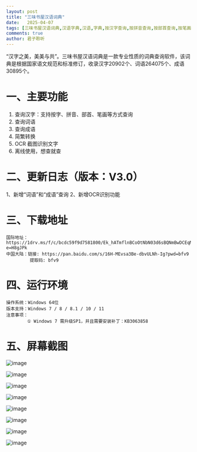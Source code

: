 ```yaml
---
layout: post
title: "三味书屋汉语词典"
date:   2025-04-07
tags: [三味书屋汉语词典,汉语字典,汉语,字典,按汉字查询,按拼音查询,按部首查询,按笔画查询,简繁转换]
comments: true
author: 君子聆听
---
```


“汉字之美，美美与共”。三味书屋汉语词典是一款专业性质的词典查询软件，该词典是根据国家语文规范和标准修订，收录汉字20902个、词语264075个、成语30895个。

# 一、主要功能

1. 查询汉字：支持按字、拼音、部首、笔画等方式查询
2. 查询词语
3. 查询成语
4. 简繁转换
5. OCR 截图识别文字
6. 离线使用，想查就查

# 二、更新日志（版本：V3.0）
1、新增“词语”和“成语”查询
2、新增OCR识别功能

# 三、下载地址
	
    国际地址：https://1drv.ms/f/c/bcdc59f9d7581800/Ek_hATmflnBCoOtNbN03d6sBQNmBwDCEqMKAVciurHI4YQ?e=H8gJPk
    中国大陆：链接: https://pan.baidu.com/s/16H-MEvsa3Be-dbvULNh-Ig?pwd=bfv9 
             提取码: bfv9

# 四、运行环境

    操作系统：Windows 64位
    版本支持：Windows 7 / 8 / 8.1 / 10 / 11
    注意事项：
            ① Windows 7 需升级SP1，并且需要安装补丁：KB3063858

# 五、屏幕截图

![image](https://github.com/user-attachments/assets/f8e25557-4ae0-4822-bee1-cff4ff65c6bd)

![image](https://github.com/user-attachments/assets/b983c747-da14-4aa0-b085-5e3c7737c0fb)

![image](https://github.com/user-attachments/assets/94caf080-af49-46d4-875e-be2da52868f0)

![image](https://github.com/user-attachments/assets/1dd96bcd-ffb2-4b53-b9f0-43dcc541a913)

![image](https://github.com/user-attachments/assets/7802875a-6b20-421f-8988-f2600b895113)

![image](https://github.com/user-attachments/assets/e2edabe2-52ca-45b4-8e8c-da82b40fd936)

![image](https://github.com/user-attachments/assets/cf820195-d5bd-48d0-a375-9646146ca16a)

![image](https://github.com/user-attachments/assets/5928e9d1-5ec2-4986-87ba-811de82c2b53)

